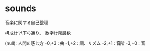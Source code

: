 # sounds
音楽に関する自己整理

構成は以下の通り。
数字は階層数

(null): 人間の感じ方
  -0,+3 : 曲
  -1,+2 : 調、リズム
  -2,+1 : 音階
  -3,+0 : 音
